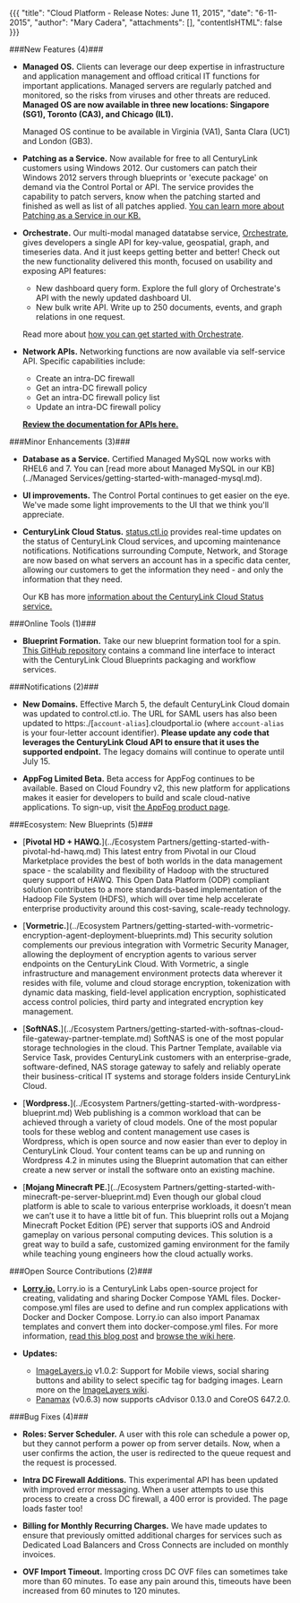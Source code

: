 {{{
"title": "Cloud Platform - Release Notes: June 11, 2015",
"date": "6-11-2015",
"author": "Mary Cadera",
"attachments": [],
"contentIsHTML": false
}}}

###New Features (4)###

* __Managed OS.__ Clients can leverage our deep expertise in infrastructure and application management and offload critical IT functions for important applications. Managed servers are regularly patched and monitored, so the risks from viruses and other threats are reduced. __Managed OS are now available in three new locations: Singapore (SG1), Toronto (CA3), and Chicago (IL1).__

  Managed OS continue to be available in Virginia (VA1), Santa Clara (UC1) and London (GB3).

* __Patching as a Service.__ Now available for free to all CenturyLink customers using Windows 2012. Our customers can patch their Windows 2012 servers through blueprints or 'execute package' on demand via the Control Portal or API. The service provides the capability to patch servers, know when the patching started and finished as well as list of all patches applied. [You can learn more about Patching as a Service in our KB.](../Servers/patching-as-a-service.md)

* __Orchestrate.__ Our multi-modal managed datatabse service, [Orchestrate](https:./www.ctl.io/blog/post/centurylink-acquires-orchestrate/), gives developers a single API for key-value, geospatial, graph, and timeseries data. And it just keeps getting better and better! Check out the new functionality delivered this month, focused on usability and exposing API features:

  * New dashboard query form. Explore the full glory of Orchestrate's API with the newly updated dashboard UI.
  * New bulk write API.  Write up to 250 documents, events, and graph relations in one request.

  Read more about [how you can get started with Orchestrate](//www.orchestrate.io/docs).

* __Network APIs.__ Networking functions are now available via self-service API. Specific capabilities include:
  * Create an intra-DC firewall
  * Get an intra-DC firewall policy
  * Get an intra-DC firewall policy list
  * Update an intra-DC firewall policy

  [**Review the documentation for APIs here.**](//www.ctl.io/api-docs/v2/#firewall-policies)


###Minor Enhancements (3)###

* __Database as a Service.__ Certified Managed MySQL now works with RHEL6 and 7. You can [read more about Managed MySQL in our KB](../Managed Services/getting-started-with-managed-mysql.md).

* __UI improvements.__ The Control Portal continues to get easier on the eye. We've made some light improvements to the UI that we think you'll appreciate.

* __CenturyLink Cloud Status.__ [status.ctl.io](//status.ctl.io/) provides real-time updates on the status of CenturyLink Cloud services, and upcoming maintenance notifications. Notifications surrounding Compute, Network, and Storage are now based on what servers an account has in a specific data center, allowing our customers to get the information they need - and only the information that they need.

  Our KB has more [information about the CenturyLink Cloud Status service.](../General/centurylink-cloud-status-faq.md)


###Online Tools (1)###

* __Blueprint Formation.__ Take our new blueprint formation tool for a spin. [This GitHub repository](//github.com/CenturyLinkCloud/bpformation) contains a command line interface to interact with the CenturyLink Cloud Blueprints packaging and workflow services.

###Notifications (2)###

* __New Domains.__ Effective March 5, the default CenturyLink Cloud domain was updated to control.ctl.io. The URL for SAML users has also been updated to https:./[`account-alias`].cloudportal.io (where `account-alias` is your four-letter account identifier). __Please update any code that leverages the CenturyLink Cloud API to ensure that it uses the supported endpoint.__ The legacy domains will continue to operate until July 15.

* __AppFog Limited Beta.__ Beta access for AppFog continues to be available. Based on Cloud Foundry v2, this new platform for applications makes it easier for developers to build and scale cloud-native applications. To sign-up, visit [the AppFog product page](//www.ctl.io/appfog/).


###Ecosystem: New Blueprints (5)###

* [__Pivotal HD + HAWQ.__](../Ecosystem Partners/getting-started-with-pivotal-hd-hawq.md)
This latest entry from Pivotal in our Cloud Marketplace provides the best of both worlds in the data management space - the scalability and flexibility of Hadoop with the structured query support of HAWQ.  This Open Data Platform (ODP) compliant solution contributes to a more standards-based implementation of the Hadoop File System (HDFS), which will over time help accelerate enterprise productivity around this cost-saving, scale-ready technology.

* [__Vormetric.__](../Ecosystem Partners/getting-started-with-vormetric-encryption-agent-deployment-blueprints.md)
This security solution complements our previous integration with Vormetric Security Manager, allowing the deployment of encryption agents to various server endpoints on the CenturyLink Cloud.  With Vormetric, a single infrastructure and management environment protects data wherever it resides with file, volume and cloud storage encryption, tokenization with dynamic data masking, field-level application encryption, sophisticated access control policies, third party and integrated encryption key management.

* [__SoftNAS.__](../Ecosystem Partners/getting-started-with-softnas-cloud-file-gateway-partner-template.md)
SoftNAS is one of the most popular storage technologies in the cloud.  This Partner Template, available via Service Task, provides CenturyLink customers with an enterprise-grade, software-defined, NAS storage gateway to safely and reliably operate their business-critical IT systems and storage folders inside CenturyLink Cloud.

* [__Wordpress.__](../Ecosystem Partners/getting-started-with-wordpress-blueprint.md)
Web publishing is a common workload that can be achieved through a variety of cloud models.  One of the most popular tools for these weblog and content management use cases is Wordpress, which is open source and now easier than ever to deploy in CenturyLink Cloud.  Your content teams can be up and running on Wordpress 4.2 in minutes using the Blueprint automation that can either create a new server or install the software onto an existing machine.

* [__Mojang Minecraft PE.__](../Ecosystem Partners/getting-started-with-minecraft-pe-server-blueprint.md)
Even though our global cloud platform is able to scale to various enterprise workloads, it doesn’t mean we can’t use it to have a little bit of fun.  This blueprint rolls out a Mojang Minecraft Pocket Edition (PE) server that supports iOS and Android gameplay on various personal computing devices.  This solution is a great way to build a safe, customized gaming environment for the family while teaching young engineers how the cloud actually works.


###Open Source Contributions (2)###

* [__Lorry.io.__](//imagelayers.io/) Lorry.io is a CenturyLink Labs open-source project for creating, validating and sharing Docker Compose YAML files. Docker-compose.yml files are used to define and run complex applications with Docker and Docker Compose. Lorry.io can also import Panamax templates and convert them into docker-compose.yml files. For more information, [read this blog post](//www.centurylinklabs.com/lorry-io-pathway-to-docker-composable-apps/) and [browse the wiki here](//github.com/CenturyLinkLabs/lorry).

* **Updates:**

  * [ImageLayers.io](//www.imagelayers.io/) v1.0.2: Support for Mobile views, social sharing buttons and ability to select specific tag for badging images. Learn more on the [ImageLayers wiki](//github.com/CenturyLinkLabs/imagelayers-graph).
  * [Panamax](//www.panamax.io/) (v0.6.3) now supports cAdvisor 0.13.0 and CoreOS 647.2.0.

###Bug Fixes (4)###

* __Roles: Server Scheduler.__ A user with this role can schedule a power op, but they cannot perform a power op from server details. Now, when a user confirms the action, the user is redirected to the queue request and the request is processed.

* __Intra DC Firewall Additions.__ This experimental API has been updated with improved error messaging. When a user attempts to use this process to create a cross DC firewall, a 400 error is provided. The page loads faster too!

* __Billing for Monthly Recurring Charges.__ We have made updates to ensure that previously omitted additional charges for services such as Dedicated Load Balancers and Cross Connects are included on monthly invoices.

* __OVF Import Timeout.__ Importing cross DC OVF files can sometimes take more than 60 minutes. To ease any pain around this, timeouts have been increased from 60 minutes to 120 minutes. 
